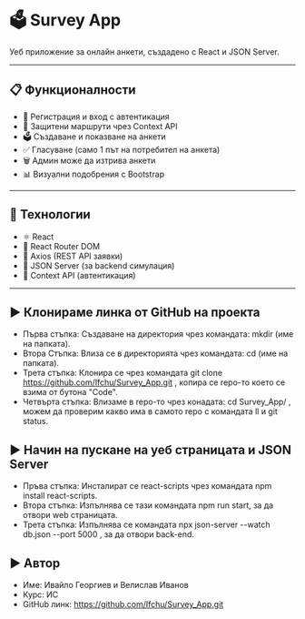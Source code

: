 # 🗳️ Survey App

Уеб приложение за онлайн анкети, създадено с React и JSON Server.

---

## 📋 Функционалности

- 🔐 Регистрация и вход с автентикация
- 🧠 Защитени маршрути чрез Context API
- 🗳️ Създаване и показване на анкети
- ✅ Гласуване (само 1 път на потребител на анкета)
- 🗑️ Админ може да изтрива анкети
- 📊 Визуални подобрения с Bootstrap

---

## 🚀 Технологии

- ⚛️ React
- 🧩 React Router DOM
- 📡 Axios (REST API заявки)
- 📁 JSON Server (за backend симулация)
- 🧠 Context API (автентикация)


---

## ▶️  Клонираме линка от GitHub на проекта
-	Първа стъпка: Създаване на директория чрез командата: mkdir (име на папката).
-	Втора Стъпка: Влиза се в директорията чрез командата: cd (име на папката).
-	Трета стъпка: Клонира се чрез командата git clone https://github.com/Ifchu/Survey_App.git , копира се repo-то което се взима от бутона "Code". 
-	Четвърта стъпка: Влизаме в repo-то чрез конадата: cd Survey_App/ , можем да проверим какво има в самото repo с командата ll  и git status.

## ▶️ Начин на пускане на уеб страницата и JSON Server
- Пръва стъпка: Инсталират се react-scripts чрез командата  npm install react-scripts.
- Втора стъпка: Изпълнява се тази командата npm run start, за да отвори web страницата.
- Трета стъпка: Изпълнява се командата npx json-server --watch db.json --port 5000 , за да отвори back-end.


## ▶️ Автор
-	Име: Ивайло Георгиев и Велислав Иванов 
-	Курс: ИС
-	GitHub линк: https://github.com/Ifchu/Survey_App.git
